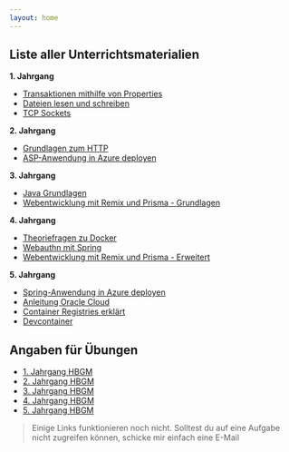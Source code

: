 ```yaml
---
layout: home
---
```



## Liste aller Unterrichtsmaterialien

**1. Jahrgang**

- [Transaktionen mithilfe von Properties](/404.html)
- [Dateien lesen und schreiben](/404.html)
- [TCP Sockets](/404.html)

**2. Jahrgang**

- [Grundlagen zum HTTP](/TeachingMaterials/HTTPGrundlagen)
- [ASP-Anwendung in Azure deployen](/TeachingMaterials/AzureAnleitungASP) 

**3. Jahrgang**
- [Java Grundlagen](/404.html)
 - [Webentwicklung mit Remix und Prisma - Grundlagen](/prismaremix/index)

**4. Jahrgang**
- [Theoriefragen zu Docker](/TeachingMaterials/DockerTheoriefragen)
- [Webauthn mit Spring](https://github.com/asaikali/webauthn-spring/tree/main)
- [Webentwicklung mit Remix und Prisma - Erweitert](/prismaremix/index) 


**5. Jahrgang**
- [Spring-Anwendung in Azure deployen](/TeachingMaterials/AzureAnleitung)
- [Anleitung Oracle Cloud](/TeachingMaterials/OracleCloud)
- [Container Registries erklärt](/TeachingMaterials/DockerRegistry)
- [Devcontainer](/TeachingMaterials/DevContainers)


## Angaben für Übungen

- [1. Jahrgang HBGM](/Assignments/1XHBGM/Index)
- [2. Jahrgang HBGM](/Assignments/2XHBGM/Index)
- [3. Jahrgang HBGM](/Assignments/3XHBGM/Index)
- [4. Jahrgang HBGM](/Assignments/4XHBGM/Index)
- [5. Jahrgang HBGM](/Assignments/5XHBGM/Index)


> Einige Links funktionieren noch nicht. Solltest du auf eine Aufgabe nicht zugreifen können, schicke mir einfach eine E-Mail
